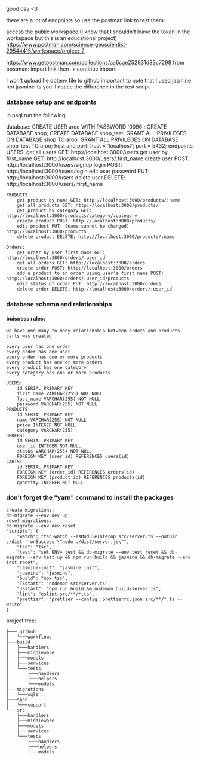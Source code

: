 good day <3 <br>

there are a lot of endpoints so use the postman link to test them:

access the public workspace (I know that I shouldn't leave the token in the workspace but this is an educational project)
https://www.postman.com/science-geoscientist-29544415/workspace/project-2

https://www.getpostman.com/collections/aa6cae252931d33c7298
from postman: 
    import
    link 
    then -> continue
    import

I won't upload he dotenv file to github
important to note that I used jasmine not jasmine-ts you'll notice the difference in the test script

### database setup and endpoints
in psql run the following:

database:
        CREATE USER aroo WITH PASSWORD '0096';
        CREATE DATABASE shop;
        CREATE DATABASE shop_test;
        GRANT ALL PRIVILEGES ON DATABASE shop TO aroo;
        GRANT ALL PRIVILEGES ON DATABASE shop_test TO aroo;
    host and port:
        host = 'localhost';
        port = 5432;
endpoints:
    USERS:
        get all users GET: http://localhost:3000/users
        get user by first_name GET: http://localhost:3000/users/:first_name
        create user POST: http://localhost:3000/users/signup
        login POST: http://localhost:3000/users/login
        edit user password PUT: http://localhost:3000/users
        delete user DELETE: http://localhost:3000/users/:first_name
    
    PRODUCTS:
        get product by name GET: http://localhost:3000/products/:name
        get all products GET: http://localhost:3000/products/
        get product by category GET: http://localhost:3000/products/category/:category
        create product POST: http://localhost:3000/products/
        edit product PUT: (name cannot be changed) http://localhost:3000/products
        delete product DELETE: http://localhost:3000/products/:name
        
    Orders:
        get order by user first_name GET: http://localhost:3000/orders/:user_id
        get all orders GET: http://localhost:3000/orders
        create order POST: http://localhost:3000/orders
        add a product to an order using user's first name POST: http://localhost:3000/orders/:user_id/products
        edit status of order PUT: http://localhost:3000/orders
        delete order DELETE: http://localhost:3000/orders/:user_id

### database schema and relationships
#### buisness rules:
    we have one many to many relationship between orders and products carts was created
    
    every user has one order
    every order has one user
    every order has one or more products
    every product has one or more orders
    every product has one category
    every category has one or more products

    USERS:
        id SERIAL PRIMARY KEY
        first_name VARCHAR(255) NOT NULL
        last_name VARCHAR(255) NOT NULL
        password VARCHAR(255) NOT NULL
    PRODUCTS:
        id SERIAL PRIMARY KEY
        name VARCHAR(255) NOT NULL
        price INTEGER NOT NULL
        category VARCHAR(255)
    ORDERS:
        id SERIAL PRIMARY KEY
        user_id INTEGER NOT NULL
        status VARCHAR(255) NOT NULL
        FOREIGN KEY (user_id) REFERENCES users(id)
    CARTS:
        id SERIAL PRIMARY KEY
        FOREIGN KEY (order_id) REFERENCES orders(id)
        FOREIGN KEY (product_id) REFERENCES products(id)
        quantity INTEGER NOT NULL

### don't forget the "yarn" command to install the packages
    create migrations:
    db-migrate --env dev up
    reset migrations:
    db-migrate --env dev reset
    "scripts": {
        "watch": "tsc-watch --esModuleInterop src/server.ts --outDir ./dist --onSuccess \"node ./dist/server.js\"",
        "tsc": "tsc",
        "test": "set ENV= test && db-migrate --env test reset && db-migrate --env test up && npm run build && jasmine && db-migrate --env test reset",
        "jasmine-init": "jasmine init",
        "jasmine": "jasmine",
        "build": "npx tsc",
        "TSstart": "nodemon src/server.ts",
        "JSstart": "npm run build && nodemon build/server.js",
        "lint": "eslint src/**/*.ts",
        "prettier": "prettier --config .prettierrc.json src/**/*.ts --write"
    }

project tree:

    ├───.github
    │   └───workflows
    ├───build
    │   ├───handlers
    │   ├───middleware
    │   ├───models
    │   ├───services
    │   └───tests
    │       ├───handlers
    │       ├───helpers
    │       └───models
    ├───migrations
    │   └───sqls
    ├───spec
    │   └───support
    └───src
        ├───handlers
        ├───middleware
        ├───models
        ├───services
        └───tests
            ├───handlers
            ├───helpers
            └───models
